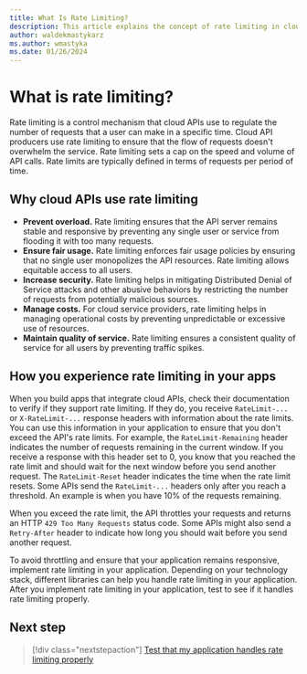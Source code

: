 ```yaml
---
title: What Is Rate Limiting?
description: This article explains the concept of rate limiting in cloud APIs.
author: waldekmastykarz
ms.author: wmastyka
ms.date: 01/26/2024
---
```


# What is rate limiting?

Rate limiting is a control mechanism that cloud APIs use to regulate the number of requests that a user can make in a specific time. Cloud API producers use rate limiting to ensure that the flow of requests doesn't overwhelm the service. Rate limiting sets a cap on the speed and volume of API calls. Rate limits are typically defined in terms of requests per period of time.

## Why cloud APIs use rate limiting

- **Prevent overload.** Rate limiting ensures that the API server remains stable and responsive by preventing any single user or service from flooding it with too many requests.
- **Ensure fair usage.** Rate limiting enforces fair usage policies by ensuring that no single user monopolizes the API resources. Rate limiting allows equitable access to all users.
- **Increase security.** Rate limiting helps in mitigating Distributed Denial of Service attacks and other abusive behaviors by restricting the number of requests from potentially malicious sources.
- **Manage costs.** For cloud service providers, rate limiting helps in managing operational costs by preventing unpredictable or excessive use of resources.
- **Maintain quality of service.** Rate limiting ensures a consistent quality of service for all users by preventing traffic spikes.

## How you experience rate limiting in your apps

When you build apps that integrate cloud APIs, check their documentation to verify if they support rate limiting. If they do, you receive `RateLimit-...` or `X-RateLimit-...` response headers with information about the rate limits. You can use this information in your application to ensure that you don't exceed the API's rate limits. For example, the `RateLimit-Remaining` header indicates the number of requests remaining in the current window. If you receive a response with this header set to 0, you know that you reached the rate limit and should wait for the next window before you send another request. The `RateLimit-Reset` header indicates the time when the rate limit resets. Some APIs send the `RateLimit-...` headers only after you reach a threshold. An example is when you have 10% of the requests remaining.

When you exceed the rate limit, the API throttles your requests and returns an HTTP `429 Too Many Requests` status code. Some APIs might also send a `Retry-After` header to indicate how long you should wait before you send another request.

To avoid throttling and ensure that your application remains responsive, implement rate limiting in your application. Depending on your technology stack, different libraries can help you handle rate limiting in your application. After you implement rate limiting in your application, test to see if it handles rate limiting properly.

## Next step

> [!div class="nextstepaction"]
> [Test that my application handles rate limiting properly](../how-to/simulate-rate-limit-api-responses.md)
